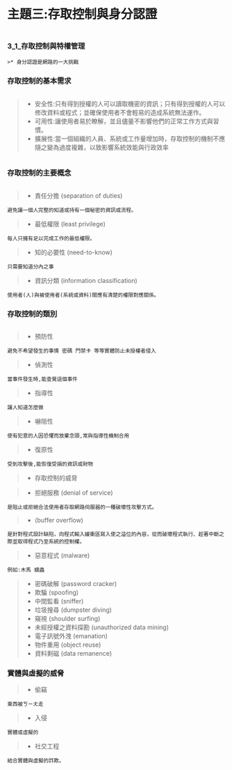 #   主題三:存取控制與身分認證
```
```

### 3_1_存取控制與特權管理
```
>* 身分認證是網路的一大挑戰
```
### 存取控制的基本需求
```
```
>* 安全性:只有得到授權的人可以讀取機密的資訊；只有得到授權的人可以修改資料或程式；並確保使用者不會輕易的造成系統無法運作。
>* 可用性:讓使用者易於瞭解，並且儘量不影響他們的正常工作方式與習慣。
>* 擴展性:當一個組織的人員、系統或工作量增加時，存取控制的機制不應隨之變為過度複雜，以致影響系統效能與行政效率
```
```
### 存取控制的主要概念
```
```

>* 責任分擔 (separation of duties)
```
避免讓一個人完整的知道或持有一個秘密的資訊或流程。
```
>* 最低權限 (least privilege)
```
每人只擁有足以完成工作的最低權限。
```
>* 知的必要性 (need-to-know)
```
只需要知道分內之事
```
>* 資訊分類 (information classification)
```
使用者(人)與被使用者(系統或資料)間應有清楚的權限對應關係。
```

### 存取控制的類別
```
```
>* 預防性
```
避免不希望發生的事情 密碼 門禁卡 等等實體防止未授權者侵入
```
>* 偵測性
```
當事件發生時,能查覺這個事件 
```
>* 指導性
```
讓人知道怎麼做
```
>* 嚇阻性
```
使有犯意的人因恐懼而放棄念頭,常與指導性機制合用
```
>* 復原性
```
受到攻擊後,能恢復受損的資訊或財物
```
>* 存取控制的威脅


>* 拒絕服務 (denial of service)
```
是阻止或拒絕合法使用者存取網路伺服器的一種破壞性攻擊方式。
```
>*  (buffer overflow)
```
是針對程式設計缺陷，向程式輸入緩衝區寫入使之溢位的內容，從而破壞程式執行、趁著中斷之際並取得程式乃至系統的控制權。
```
>* 惡意程式 (malware)
```
例如:木馬 蠕蟲
```
>* 密碼破解 (password cracker)
>* 欺騙 (spoofing)
>* 中間監看 (sniffer)
>* 垃圾搜尋 (dumpster diving)
>* 窺視 (shoulder surfing)
>* 未經授權之資料探勘 (unauthorized data mining)
>* 電子訊號外洩 (emanation)
>* 物件重用 (object reuse)
>* 資料剩磁 (data remanence)
### 實體與虛擬的威脅

>* 偷竊
```
東西被ㄎㄧㄤ走
```
>* 入侵
```
實體或虛擬的
```
>* 社交工程
```
結合實體與虛擬的詐欺。
```

